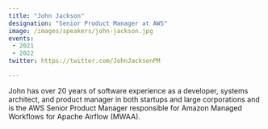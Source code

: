```yaml
---
title: "John Jackson"
designation: "Senior Product Manager at AWS"
image: /images/speakers/john-jackson.jpg
events:
 - 2021
 - 2022
twitter: https://twitter.com/JohnJacksonPM

---
```


John has over 20 years of software experience as a developer, systems architect, and product manager in both startups and large corporations and is the AWS Senior Product Manager responsible for Amazon Managed Workflows for Apache Airflow (MWAA).
